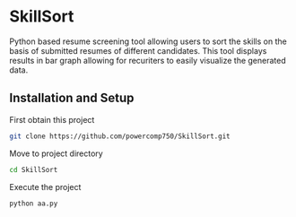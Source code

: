 # SkillSort
Python based resume screening tool allowing users to sort the skills on the basis of submitted resumes of different candidates. This tool displays results in bar graph allowing for recuriters to easily visualize the generated data.

## Installation and Setup
First obtain this project
```bash
git clone https://github.com/powercomp750/SkillSort.git
```

Move to project directory
```bash
cd SkillSort
```

Execute the project
```python
python aa.py
```


